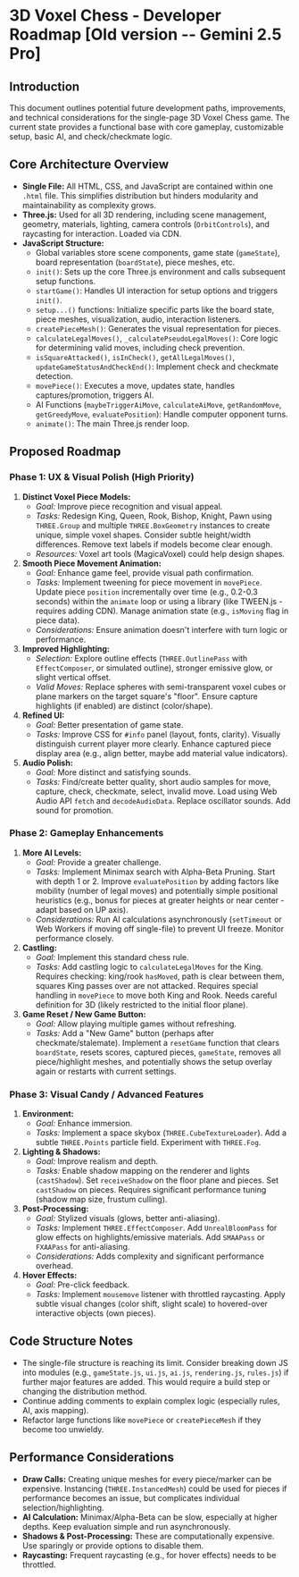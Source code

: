 # 3D Voxel Chess - Developer Roadmap [Old version -- Gemini 2.5 Pro]

## Introduction

This document outlines potential future development paths, improvements, and technical considerations for the single-page 3D Voxel Chess game. The current state provides a functional base with core gameplay, customizable setup, basic AI, and check/checkmate logic.

## Core Architecture Overview

*   **Single File:** All HTML, CSS, and JavaScript are contained within one `.html` file. This simplifies distribution but hinders modularity and maintainability as complexity grows.
*   **Three.js:** Used for all 3D rendering, including scene management, geometry, materials, lighting, camera controls (`OrbitControls`), and raycasting for interaction. Loaded via CDN.
*   **JavaScript Structure:**
    *   Global variables store scene components, game state (`gameState`), board representation (`boardState`), piece meshes, etc.
    *   `init()`: Sets up the core Three.js environment and calls subsequent setup functions.
    *   `startGame()`: Handles UI interaction for setup options and triggers `init()`.
    *   `setup...()` functions: Initialize specific parts like the board state, piece meshes, visualization, audio, interaction listeners.
    *   `createPieceMesh()`: Generates the visual representation for pieces.
    *   `calculateLegalMoves()`, `_calculatePseudoLegalMoves()`: Core logic for determining valid moves, including check prevention.
    *   `isSquareAttacked()`, `isInCheck()`, `getAllLegalMoves()`, `updateGameStatusAndCheckEnd()`: Implement check and checkmate detection.
    *   `movePiece()`: Executes a move, updates state, handles captures/promotion, triggers AI.
    *   AI Functions (`maybeTriggerAiMove`, `calculateAiMove`, `getRandomMove`, `getGreedyMove`, `evaluatePosition`): Handle computer opponent turns.
    *   `animate()`: The main Three.js render loop.

## Proposed Roadmap

### Phase 1: UX & Visual Polish (High Priority)

1.  **Distinct Voxel Piece Models:**
    *   *Goal:* Improve piece recognition and visual appeal.
    *   *Tasks:* Redesign King, Queen, Rook, Bishop, Knight, Pawn using `THREE.Group` and multiple `THREE.BoxGeometry` instances to create unique, simple voxel shapes. Consider subtle height/width differences. Remove text labels if models become clear enough.
    *   *Resources:* Voxel art tools (MagicaVoxel) could help design shapes.
2.  **Smooth Piece Movement Animation:**
    *   *Goal:* Enhance game feel, provide visual path confirmation.
    *   *Tasks:* Implement tweening for piece movement in `movePiece`. Update piece `position` incrementally over time (e.g., 0.2-0.3 seconds) within the `animate` loop or using a library (like TWEEN.js - requires adding CDN). Manage animation state (e.g., `isMoving` flag in piece data).
    *   *Considerations:* Ensure animation doesn't interfere with turn logic or performance.
3.  **Improved Highlighting:**
    *   *Selection:* Explore outline effects (`THREE.OutlinePass` with `EffectComposer`, or simulated outline), stronger emissive glow, or slight vertical offset.
    *   *Valid Moves:* Replace spheres with semi-transparent voxel cubes or plane markers on the target square's "floor". Ensure capture highlights (if enabled) are distinct (color/shape).
4.  **Refined UI:**
    *   *Goal:* Better presentation of game state.
    *   *Tasks:* Improve CSS for `#info` panel (layout, fonts, clarity). Visually distinguish current player more clearly. Enhance captured piece display area (e.g., align better, maybe add material value indicators).
5.  **Audio Polish:**
    *   *Goal:* More distinct and satisfying sounds.
    *   *Tasks:* Find/create better quality, short audio samples for move, capture, check, checkmate, select, invalid move. Load using Web Audio API `fetch` and `decodeAudioData`. Replace oscillator sounds. Add sound for promotion.

### Phase 2: Gameplay Enhancements

1.  **More AI Levels:**
    *   *Goal:* Provide a greater challenge.
    *   *Tasks:* Implement Minimax search with Alpha-Beta Pruning. Start with depth 1 or 2. Improve `evaluatePosition` by adding factors like mobility (number of legal moves) and potentially simple positional heuristics (e.g., bonus for pieces at greater heights or near center - adapt based on UP axis).
    *   *Considerations:* Run AI calculations asynchronously (`setTimeout` or Web Workers if moving off single-file) to prevent UI freeze. Monitor performance closely.
2.  **Castling:**
    *   *Goal:* Implement this standard chess rule.
    *   *Tasks:* Add castling logic to `calculateLegalMoves` for the King. Requires checking: king/rook `hasMoved`, path is clear between them, squares King passes over are not attacked. Requires special handling in `movePiece` to move both King and Rook. Needs careful definition for 3D (likely restricted to the initial floor plane).
3.  **Game Reset / New Game Button:**
    *   *Goal:* Allow playing multiple games without refreshing.
    *   *Tasks:* Add a "New Game" button (perhaps after checkmate/stalemate). Implement a `resetGame` function that clears `boardState`, resets scores, captured pieces, `gameState`, removes all piece/highlight meshes, and potentially shows the setup overlay again or restarts with current settings.

### Phase 3: Visual Candy / Advanced Features

1.  **Environment:**
    *   *Goal:* Enhance immersion.
    *   *Tasks:* Implement a space skybox (`THREE.CubeTextureLoader`). Add a subtle `THREE.Points` particle field. Experiment with `THREE.Fog`.
2.  **Lighting & Shadows:**
    *   *Goal:* Improve realism and depth.
    *   *Tasks:* Enable shadow mapping on the renderer and lights (`castShadow`). Set `receiveShadow` on the floor plane and pieces. Set `castShadow` on pieces. Requires significant performance tuning (shadow map size, frustum culling).
3.  **Post-Processing:**
    *   *Goal:* Stylized visuals (glows, better anti-aliasing).
    *   *Tasks:* Implement `THREE.EffectComposer`. Add `UnrealBloomPass` for glow effects on highlights/emissive materials. Add `SMAAPass` or `FXAAPass` for anti-aliasing.
    *   *Considerations:* Adds complexity and significant performance overhead.
4.  **Hover Effects:**
    *   *Goal:* Pre-click feedback.
    *   *Tasks:* Implement `mousemove` listener with throttled raycasting. Apply subtle visual changes (color shift, slight scale) to hovered-over interactive objects (own pieces).

## Code Structure Notes

*   The single-file structure is reaching its limit. Consider breaking down JS into modules (e.g., `gameState.js`, `ui.js`, `ai.js`, `rendering.js`, `rules.js`) if further major features are added. This would require a build step or changing the distribution method.
*   Continue adding comments to explain complex logic (especially rules, AI, axis mapping).
*   Refactor large functions like `movePiece` or `createPieceMesh` if they become too unwieldy.

## Performance Considerations

*   **Draw Calls:** Creating unique meshes for every piece/marker can be expensive. Instancing (`THREE.InstancedMesh`) could be used for pieces if performance becomes an issue, but complicates individual selection/highlighting.
*   **AI Calculation:** Minimax/Alpha-Beta can be slow, especially at higher depths. Keep evaluation simple and run asynchronously.
*   **Shadows & Post-Processing:** These are computationally expensive. Use sparingly or provide options to disable them.
*   **Raycasting:** Frequent raycasting (e.g., for hover effects) needs to be throttled.
